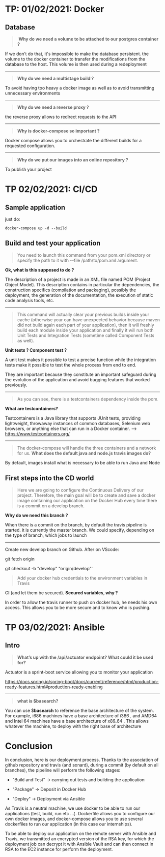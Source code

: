 
  

# TP: 01/02/2021: Docker

## Database

  

> ​ **Why do we need a volume to be attached to our postgres container ?**

  

If we don't do that, it's impossible to make the database persistent. the volume to the docker container to transfer the modifications from the database to the host. This volume is then used during a redeployment

----

>  **Why do we need a multistage build ?**

>

To avoid having too heavy a docker image as well as to avoid transmitting unnecessary environments

  

----

>  **Why do we need a reverse proxy ?**

  

the reverse proxy allows to redirect requests to the API

  

---

>  **Why is docker-compose so important ?**

  

Docker compose allows you to orchestrate the different builds for a requested configuration.

  

----

  

>  **Why do we put our images into an online repository ?**

  

To publish your project

# TP 02/02/2021: CI/CD

  

## Sample application

  

just do:

  

`docker-compose up -d --build`

  

## Build and test your application

  

> You need to launch this command from your pom.xml directory or specify the path to it with --file /path/to/pom.xml ​argument.

**Ok, what is this supposed to do ?**

  

The description of a project is made in an XML file named POM (Project Object Model). This description contains in particular the dependencies, the construction specifics (compilation and packaging), possibly the deployment, the generation of the documentation, the execution of static code analysis tools, etc.

  

---

  

>This command will actually clear your previous builds inside your cache (otherwise your can have unexpected behavior because maven did not build again each part of your application), then it will freshly build each module inside your application and finally it will run both ​Unit Tests​ and ​Integration Tests​ (sometime called Component Tests as well).

**Unit tests ? Component test ?**

  

A unit test makes it possible to test a precise function while the integration tests make it possible to test the whole process from end to end.

They are important because they constitute an important safeguard during the evolution of the application and avoid bugging features that worked previously.

  

---

  

> As you can see, there is a testcontainers dependency inside the pom.

**What are testcontainers?**

  

Testcontainers is a Java library that supports JUnit tests, providing lightweight, throwaway instances of common databases, Selenium web browsers, or anything else that can run in a Docker container. --> https://www.testcontainers.org/

  

----

  

> The docker-compose will handle the three containers and a network for us.
> **What does the default java and node.js travis images do?**

By default, images install what is necessary to be able to run Java and Node

  

## First steps into the CD world

  

  

> Here we are going to configure the Continuous Delivery of our project. Therefore, the main goal will be to create and save a docker image containing our application on the Docker Hub every time there is a commit on a develop branch.

**Why do we need this branch ?**

  

When there is a commit on the branch, by default the travis pipeline is started. it is currently the master branch. We could specify, depending on the type of branch, which jobs to launch

  

----

Create new develop branch on Github. After on VScode:

  

git fetch origin

git checkout -b "develop" "origin/develop"'

  

> Add your docker hub credentials to the environment variables in Travis

CI (and let them be secured). **Secured variables, why ?**

  

In order to allow the travis runner to push on docker hub, he needs his own access. This allows you to be more secure and to know who is pushing.

  

# TP 03/02/2021: Ansible

  

## Intro

  

>  **What’s up with the /api/actuator endpoint? What could it be used for?**

  

Actuator is a sprint-boot service allowing you to monitor your application

https://docs.spring.io/spring-boot/docs/current/reference/html/production-ready-features.html#production-ready-enabling

  

---

>  **what is $basearch?**

  

You can use $**basearch** to reference the base architecture of the system. For example, i686 machines have a base architecture of i386 , and AMD64 and Intel 64 machines have a base architecture of x86_64 . This allows whatever the machine, to deploy with the right base of architecture

  

# Conclusion

In conclusion, here is our deployment process. Thanks to the association of github repository and travis (and sonard), during a commit (by default on all branches), the pipeline will perform the following stages:

  

- "Build and Test" -> carrying out tests and building the application

- "Package" -> Deposit in Docker Hub

- "Deploy" -> Deployment via Ansible

  

As Travis is a neutral machine, we use docker to be able to run our applications (test, build, run etc ...). Dockerfile allows you to configure our own docker images, and docker-compose allows you to use several dockerfiles to run our application (in this case our internships).

  

To be able to deploy our application on the remote server with Ansible and Travis, we transmitted an encrypted version of the RSA key, for which the deployment job can decrypt it with Ansible Vault and can then connect in RSA to the EC2 instance for perform the deployment.